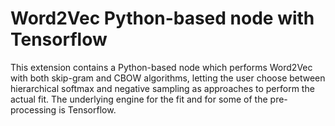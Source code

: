 # Word2Vec Python-based node with Tensorflow
This extension contains a Python-based node which performs Word2Vec with both skip-gram and CBOW algorithms, 
letting the user choose between hierarchical softmax and negative sampling as approaches to perform the actual fit. 
The underlying engine for the fit and for some of the pre-processing is Tensorflow.

